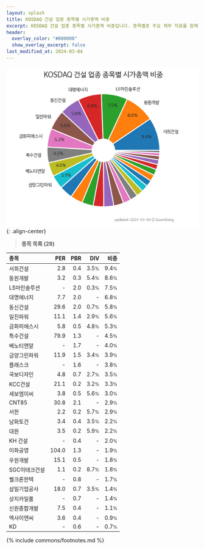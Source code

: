 ```yaml
---
layout: splash
title: KOSDAQ 건설 업종 종목별 시가총액 비중
excerpt: KOSDAQ 건설 업종 종목별 시가총액 비중입니다. 종목별로 주요 재무 지표를 함께 표시합니다.
header:
  overlay_color: "#800000"
  show_overlay_excerpt: false
last_modified_at: 2024-03-04
---
```



![KOSDAQ 건설 업종 종목별 시가총액 비중](/stats/sector/images/kosdaq_업종_건설_종목.png){: .align-center}


> **종목 목록 (28)**<a id="list"></a>

| **종목** | **PER** | **PBR** | **DIV** | **비중** |
| :------- | ------: | ------: | ------: | -------: |
| 서희건설 | 2.8 | 0.4 | 3.5<small>%</small> | 9.4<small>%</small> |
| 동원개발 | 3.2 | 0.3 | 5.4<small>%</small> | 8.6<small>%</small> |
| LS마린솔루션 | - | 2.0 | 0.3<small>%</small> | 7.5<small>%</small> |
| 대명에너지 | 7.7 | 2.0 | - | 6.8<small>%</small> |
| 동신건설 | 29.6 | 2.0 | 0.7<small>%</small> | 5.8<small>%</small> |
| 일진파워 | 11.1 | 1.4 | 2.9<small>%</small> | 5.6<small>%</small> |
| 금화피에스시 | 5.8 | 0.5 | 4.8<small>%</small> | 5.3<small>%</small> |
| 특수건설 | 79.9 | 1.3 | - | 4.5<small>%</small> |
| 베노티앤알 | - | 1.7 | - | 4.0<small>%</small> |
| 금양그린파워 | 11.9 | 1.5 | 3.4<small>%</small> | 3.9<small>%</small> |
| 플래스크 | - | 1.6 | - | 3.8<small>%</small> |
| 국보디자인 | 4.8 | 0.7 | 2.7<small>%</small> | 3.5<small>%</small> |
| KCC건설 | 21.1 | 0.2 | 3.2<small>%</small> | 3.3<small>%</small> |
| 세보엠이씨 | 3.8 | 0.5 | 5.6<small>%</small> | 3.0<small>%</small> |
| CNT85 | 30.8 | 2.1 | - | 2.9<small>%</small> |
| 서한 | 2.2 | 0.2 | 5.7<small>%</small> | 2.9<small>%</small> |
| 남화토건 | 3.4 | 0.4 | 3.5<small>%</small> | 2.2<small>%</small> |
| 대원 | 3.5 | 0.2 | 5.9<small>%</small> | 2.2<small>%</small> |
| KH 건설 | - | 0.4 | - | 2.0<small>%</small> |
| 이화공영 | 104.0 | 1.3 | - | 1.9<small>%</small> |
| 우원개발 | 15.1 | 0.5 | - | 1.8<small>%</small> |
| SGC이테크건설 | 1.1 | 0.2 | 8.7<small>%</small> | 1.8<small>%</small> |
| 웰크론한텍 | - | 0.8 | - | 1.7<small>%</small> |
| 삼일기업공사 | 18.0 | 0.7 | 3.5<small>%</small> | 1.4<small>%</small> |
| 상지카일룸 | - | 0.7 | - | 1.4<small>%</small> |
| 신원종합개발 | 7.5 | 0.4 | - | 1.1<small>%</small> |
| 엑사이엔씨 | 3.6 | 0.4 | - | 0.9<small>%</small> |
| KD | - | 0.6 | - | 0.7<small>%</small> |

{% include commons/footnotes.md %}